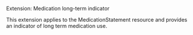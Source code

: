 Extension: Medication long-term indicator

This extension applies to the MedicationStatement resource and provides an indicator of long term medication use. 